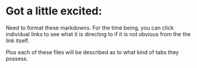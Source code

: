 # Got a little excited:

Need to format these markdowns.
For the time being, you can click individual links to see what it is directing to if it is not obvious from the the link itself.

Plus each of these files will be described as to what kind of tabs they possess.
